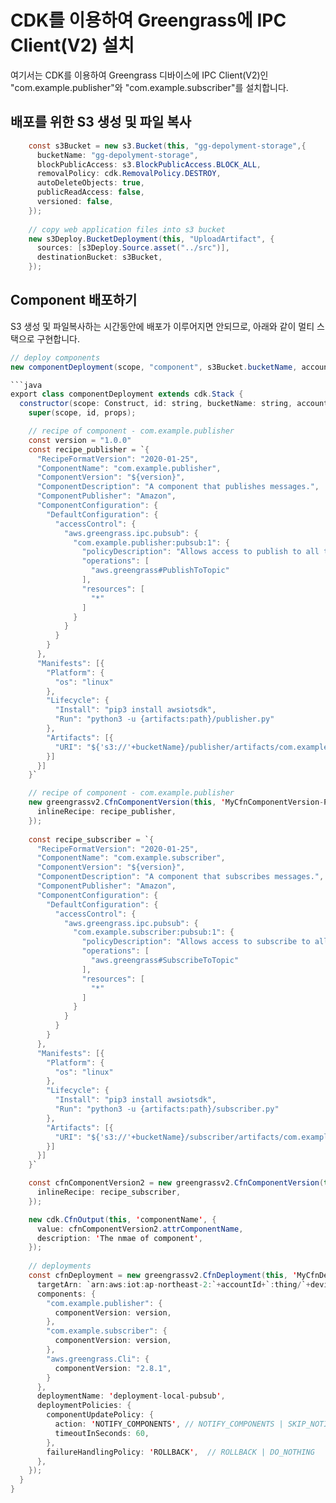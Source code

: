 # CDK를 이용하여 Greengrass에 IPC Client(V2) 설치

여기서는 CDK를 이용하여 Greengrass 디바이스에 IPC Client(V2)인 "com.example.publisher"와 "com.example.subscriber"를 설치합니다. 

## 배포를 위한 S3 생성 및 파일 복사 

```java
    const s3Bucket = new s3.Bucket(this, "gg-depolyment-storage",{
      bucketName: "gg-depolyment-storage",
      blockPublicAccess: s3.BlockPublicAccess.BLOCK_ALL,
      removalPolicy: cdk.RemovalPolicy.DESTROY,
      autoDeleteObjects: true,
      publicReadAccess: false,
      versioned: false,
    });
    
    // copy web application files into s3 bucket
    new s3Deploy.BucketDeployment(this, "UploadArtifact", {
      sources: [s3Deploy.Source.asset("../src")],
      destinationBucket: s3Bucket,
    });
```    

## Component 배포하기

S3 생성 및 파일복사하는 시간동안에 배포가 이루어지면 안되므로, 아래와 같이 멀티 스택으로 구현합니다. 

```java
// deploy components
new componentDeployment(scope, "component", s3Bucket.bucketName, accountId, deviceName)    

```java
export class componentDeployment extends cdk.Stack {
  constructor(scope: Construct, id: string, bucketName: string, accountId: string, deviceName: string, props?: cdk.StackProps) {    
    super(scope, id, props);

    // recipe of component - com.example.publisher
    const version = "1.0.0"
    const recipe_publisher = `{
      "RecipeFormatVersion": "2020-01-25",
      "ComponentName": "com.example.publisher",
      "ComponentVersion": "${version}",
      "ComponentDescription": "A component that publishes messages.",
      "ComponentPublisher": "Amazon",
      "ComponentConfiguration": {
        "DefaultConfiguration": {
          "accessControl": {
            "aws.greengrass.ipc.pubsub": {
              "com.example.publisher:pubsub:1": {
                "policyDescription": "Allows access to publish to all topics.",
                "operations": [
                  "aws.greengrass#PublishToTopic"
                ],
                "resources": [
                  "*"
                ]
              }
            }
          }
        }
      },
      "Manifests": [{
        "Platform": {
          "os": "linux"
        },
        "Lifecycle": {
          "Install": "pip3 install awsiotsdk",
          "Run": "python3 -u {artifacts:path}/publisher.py"
        },
        "Artifacts": [{
          "URI": "${'s3://'+bucketName}/publisher/artifacts/com.example.publisher/1.0.0/publisher.py"
        }]
      }]
    }`

    // recipe of component - com.example.publisher
    new greengrassv2.CfnComponentVersion(this, 'MyCfnComponentVersion-Publisher', {
      inlineRecipe: recipe_publisher,
    });
    
    const recipe_subscriber = `{
      "RecipeFormatVersion": "2020-01-25",
      "ComponentName": "com.example.subscriber",
      "ComponentVersion": "${version}",
      "ComponentDescription": "A component that subscribes messages.",
      "ComponentPublisher": "Amazon",
      "ComponentConfiguration": {
        "DefaultConfiguration": {
          "accessControl": {
            "aws.greengrass.ipc.pubsub": {
              "com.example.subscriber:pubsub:1": {
                "policyDescription": "Allows access to subscribe to all topics.",
                "operations": [
                  "aws.greengrass#SubscribeToTopic"
                ],
                "resources": [
                  "*"
                ]
              }
            }
          }
        }
      },
      "Manifests": [{
        "Platform": {
          "os": "linux"
        },
        "Lifecycle": {
          "Install": "pip3 install awsiotsdk",
          "Run": "python3 -u {artifacts:path}/subscriber.py"
        },
        "Artifacts": [{
          "URI": "${'s3://'+bucketName}/subscriber/artifacts/com.example.subscriber/1.0.0/subscriber.py"
        }]
      }]
    }`

    const cfnComponentVersion2 = new greengrassv2.CfnComponentVersion(this, 'MyCfnComponentVersion_Subscriber', {
      inlineRecipe: recipe_subscriber,
    });

    new cdk.CfnOutput(this, 'componentName', {
      value: cfnComponentVersion2.attrComponentName,
      description: 'The nmae of component',
    });
    
    // deployments
    const cfnDeployment = new greengrassv2.CfnDeployment(this, 'MyCfnDeployment', {
      targetArn: `arn:aws:iot:ap-northeast-2:`+accountId+`:thing/`+deviceName,    
      components: {
        "com.example.publisher": {
          componentVersion: version, 
        },
        "com.example.subscriber": {
          componentVersion: version, 
        },
        "aws.greengrass.Cli": {
          componentVersion: "2.8.1", 
        }
      },
      deploymentName: 'deployment-local-pubsub',
      deploymentPolicies: {
        componentUpdatePolicy: {
          action: 'NOTIFY_COMPONENTS', // NOTIFY_COMPONENTS | SKIP_NOTIFY_COMPONENTS
          timeoutInSeconds: 60,
        },
        failureHandlingPolicy: 'ROLLBACK',  // ROLLBACK | DO_NOTHING
      },
    });   
  }
}
```
